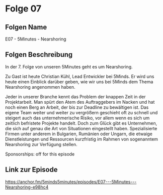 # Folge 07
## Folgen Name

E07 - 5Minutes - Nearshoring

## Folgen Beschreibung

In der 7. Folge von unseren 5Minutes geht es um Nearshoring.

Zu Gast ist heute Christian Kühl, Lead Entwickler bei 5Minds. Er wird uns heute einen Einblick darüber geben, wie wir uns bei 5Minds dem Thema Nearshoring angenommen haben.

Jeder in unserer Branche kennt das Problem der knappen Zeit in der Projektarbeit. Man spürt den Atem des Auftraggebers im Nacken und hat noch einen Berg an Arbeit, der bis zur Deadline zu bewältigen ist. Das eigene Team weiter und weiter zu vergrößern geschieht oft zu schnell und steigert auch das unternehmerische Risiko, vor allem wenn es sich um zeitlich befristete Projekte handelt. Doch zum Glück gibt es Unternehmen, die sich auf genau die Art von Situationen eingestellt haben. Spezialisierte Firmen unter anderem in Bulgarien, Rumänien oder Ungarn, die etwaige Dienstleistungen und Ressourcen kurzfristig im Rahmen von sogenanntem Nearshoring zur Verfügung stellen.

Sponsorships: off for this episode

## Link zur Episode

https://anchor.fm/5minds5minutes/episodes/E07---5Minutes---Nearshoring-e98hc4